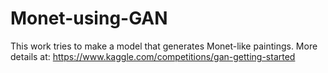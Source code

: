 # Monet-using-GAN

This work tries to make a model that generates Monet-like paintings. 
More details at: https://www.kaggle.com/competitions/gan-getting-started
